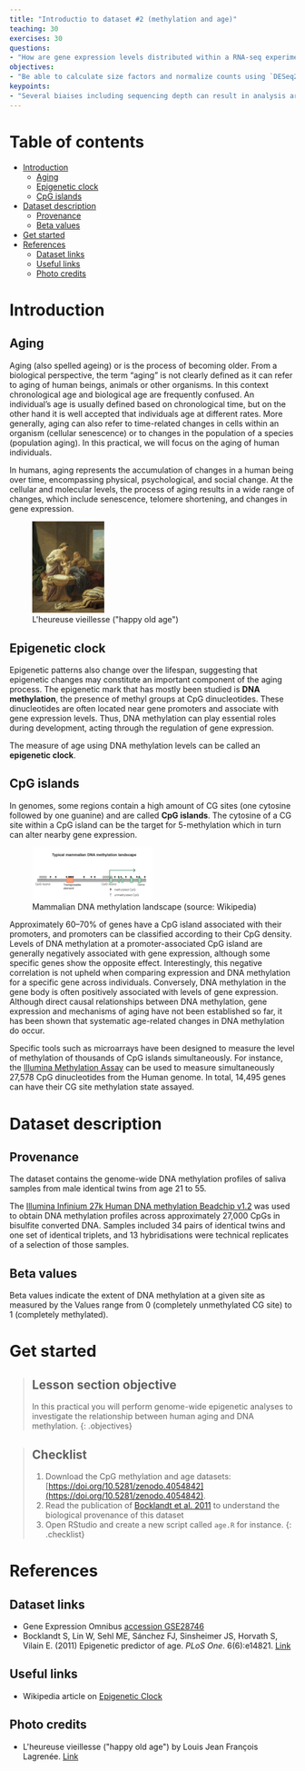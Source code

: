 ```yaml
---
title: "Introductio to dataset #2 (methylation and age)"
teaching: 30	
exercises: 30 
questions:
- "How are gene expression levels distributed within a RNA-seq experiment?"
objectives:
- "Be able to calculate size factors and normalize counts using `DESeq2`."
keypoints:
- "Several biaises including sequencing depth can result in analysis artifacts and must be corrected trough scaling/normalisation."
---
```


# Table of contents
<!-- MarkdownTOC autolink="True" levels="1,2" -->

- [Introduction](#introduction)
	- [Aging](#aging)
	- [Epigenetic clock](#epigenetic-clock)
	- [CpG islands](#cpg-islands)
- [Dataset description](#dataset-description)
	- [Provenance](#provenance)
	- [Beta values](#beta-values)
- [Get started](#get-started)
- [References](#references)
	- [Dataset links](#dataset-links)
	- [Useful links](#useful-links)
	- [Photo credits](#photo-credits)

<!-- /MarkdownTOC -->

# Introduction

## Aging
Aging (also spelled ageing) or is the process of becoming older. From a biological perspective, the term “aging” is not clearly defined as it can refer to aging of human beings, animals or other organisms. In this context chronological age and biological age are frequently confused. An individual’s age is usually defined based on chronological time, but on the other hand it is well accepted that individuals age at different rates. More generally, aging can also refer to time-related changes in cells within an organism (cellular senescence) or to changes in the population of a species (population aging). In this practical, we will focus on the aging of human individuals.  

In humans, aging represents the accumulation of changes in a human being over time, encompassing physical, psychological, and social change. At the cellular and molecular levels, the process of aging results in a wide range of changes, which include senescence, telomere shortening, and changes in gene expression. 


<figure>
  <img src="../img/vieillesse.jpg" style="width:30%">
  <figcaption>L'heureuse vieillesse ("happy old age")</figcaption>
</figure> 

## Epigenetic clock
Epigenetic patterns also change over the lifespan, suggesting that epigenetic changes may constitute an important component of the aging process. The epigenetic mark that has mostly been studied is __DNA methylation__, the presence of methyl groups at CpG dinucleotides. These dinucleotides are often located near gene promoters and associate with gene expression levels. Thus, DNA methylation can play essential roles during development, acting through the regulation of gene expression.

The measure of age using DNA methylation levels can be called an __epigenetic clock__. 

## CpG islands 

In genomes, some regions contain a high amount of CG sites (one cytosine followed by one guanine) and are called __CpG islands__. The cytosine of a CG site within a CpG island can be the target for 5-methylation which in turn can alter nearby gene expression. 

<figure>
  <img src="../img/05-DNA_methylation_landscape.png" style="width:50%">
  <figcaption>Mammalian DNA methylation landscape (source: Wikipedia)</figcaption>
</figure> 

Approximately 60–70% of genes have a CpG island associated with their promoters, and promoters can be classified according to their CpG density. Levels of DNA methylation at a promoter-associated CpG island are generally negatively associated with gene expression, although some specific genes show the opposite effect. Interestingly, this negative correlation is not upheld when comparing expression and DNA methylation for a specific gene across individuals. Conversely, DNA methylation in the gene body is often positively associated with levels of gene expression. Although direct causal relationships between DNA methylation, gene expression and mechanisms of aging have not been established so far, it has been shown that systematic age-related changes in DNA methylation do occur. 

Specific tools such as microarrays have been designed to measure the level of methylation of thousands of CpG islands simultaneously. For instance, the [Illumina Methylation Assay](https://en.wikipedia.org/wiki/Illumina_Methylation_Assay) can be used to measure simultaneously 27,578 CpG dinucleotides from the Human genome.
In total, 14,495 genes can have their CG site methylation state assayed.   

# Dataset description

## Provenance

The dataset contains the genome-wide DNA methylation profiles of saliva samples from male identical twins from age 21 to 55. 

The [Illumina Infinium 27k Human DNA methylation Beadchip v1.2](https://www.illumina.com/science/technology/microarray/infinium-methylation-assay.html) was used to obtain DNA methylation profiles across approximately 27,000 CpGs in bisulfite converted DNA. Samples included 34 pairs of identical twins and one set of identical triplets, and 13 hybridisations were technical replicates of a selection of those samples.

## Beta values
Beta values indicate the extent of DNA methylation at a given site as measured by the Values range from 0 (completely unmethylated CG site) to 1 (completely methylated).  


# Get started

> ## Lesson section objective 
> In this practical you will perform genome-wide epigenetic analyses to investigate the relationship between human aging and DNA methylation.
{: .objectives}


> ## Checklist
> 1. Download the CpG methylation and age datasets: [https://doi.org/10.5281/zenodo.4054842](https://doi.org/10.5281/zenodo.4054842).
> 2. Read the publication of [Bocklandt et al. 2011](https://doi.org/10.1371/journal.pone.0014821) to understand the biological provenance of this dataset
> 2. Open RStudio and create a new script called `age.R` for instance. 
{: .checklist}

# References

## Dataset links
- Gene Expression Omnibus [accession GSE28746](https://www.ncbi.nlm.nih.gov/geo/query/acc.cgi?acc=GSE28746)
- Bocklandt S, Lin W, Sehl ME, Sánchez FJ, Sinsheimer JS, Horvath S, Vilain E. (2011) Epigenetic predictor of age. _PLoS One_. 6(6):e14821. [Link](https://doi.org/10.1371/journal.pone.0014821) 

## Useful links
- Wikipedia article on [Epigenetic Clock](https://en.wikipedia.org/wiki/Epigenetic_clock)

## Photo credits
- L'heureuse vieillesse ("happy old age") by Louis Jean François Lagrenée. [Link](https://upload.wikimedia.org/wikipedia/commons/1/15/Louis_Jean_Fran%C3%A7ois_Lagren%C3%A9e_%281725-1805%29_-_%27L%27heureuse_vieillesse%27_-_732294_-_National_Trust.jpg)